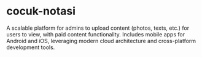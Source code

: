 # cocuk-notasi
A scalable platform for admins to upload content (photos, texts, etc.) for users to view, with paid content functionality. Includes mobile apps for Android and iOS, leveraging modern cloud architecture and cross-platform development tools.

